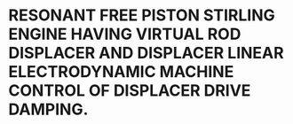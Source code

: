 # RESONANT FREE PISTON STIRLING ENGINE HAVING VIRTUAL ROD DISPLACER AND DISPLACER LINEAR ELECTRODYNAMIC MACHINE CONTROL OF DISPLACER DRIVE DAMPING.